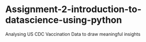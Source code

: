 # Assignment-2-introduction-to-datascience-using-python
Analysing US CDC Vaccination Data to draw meaningful insights

